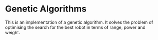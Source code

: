 # Genetic Algorithms

This is an implementation of a genetic algorithm. It solves the problem of optimising the search for the best robot in terms of range, 
power and weight.

